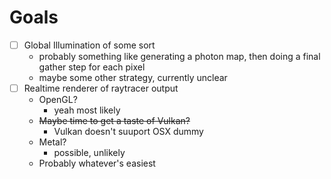 # Goals

- [ ] Global Illumination of some sort
  - probably something like generating a photon map, then doing a final gather step for each pixel
  - maybe some other strategy, currently unclear
- [ ] Realtime renderer of raytracer output
  - OpenGL?
    - yeah most likely
  - ~~Maybe time to get a taste of Vulkan?~~
    - Vulkan doesn't suuport OSX dummy
  - Metal?
    - possible, unlikely
  - Probably whatever's easiest
